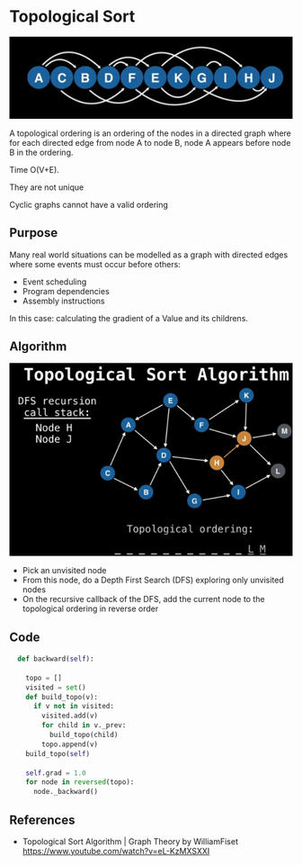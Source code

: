# Topological Sort

![alt text](../images/topologicalSort.jpeg)

A topological ordering is an ordering of the nodes in a directed graph where for each directed edge from node A to node B, node A appears before node B in the ordering. 

Time O(V+E). 

They are not unique

Cyclic graphs cannot have a valid ordering



## Purpose
Many real world situations can be modelled as a graph with directed edges where some events must occur before others:
 - Event scheduling
 - Program dependencies
 - Assembly instructions
 
In this case: calculating the gradient of a Value and its childrens.

## Algorithm

![alt text](../images/algorithm.jpeg)

- Pick an unvisited node
- From this node, do a Depth First Search (DFS) exploring only unvisited nodes
- On the recursive callback of the DFS, add the current node to the topological ordering in reverse order

## Code

```python
  def backward(self):
    
    topo = []
    visited = set()
    def build_topo(v):
      if v not in visited:
        visited.add(v)
        for child in v._prev:
          build_topo(child)
        topo.append(v)
    build_topo(self)
    
    self.grad = 1.0
    for node in reversed(topo):
      node._backward()
```
## References

- Topological Sort Algorithm | Graph Theory by 
WilliamFiset
https://www.youtube.com/watch?v=eL-KzMXSXXI